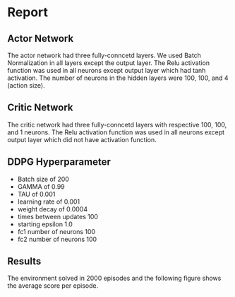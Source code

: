 # Report


## Actor Network


The actor network had three fully-conncetd layers. We used Batch Normalization in all layers except the output layer. The Relu activation function was used in all neurons except output layer which had tanh activation. The number of neurons in the hidden layers were 100, 100, and 4 (action size).


## Critic Network


The critic network had three fully-conncetd layers with respective 100, 100, and 1 neurons. The Relu activation function was used in all neurons except output layer which did not have activation function.

## DDPG Hyperparameter

- Batch size of 200
- GAMMA of 0.99
- TAU of 0.001
- learning rate of 0.001
- weight decay of 0.0004
- times between updates 100
- starting epsilon 1.0
- fc1 number of neurons 100
- fc2 number of neurons 100

## Results


The environment solved in 2000 episodes and the following figure shows the average score per episode.






